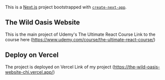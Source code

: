 This is a [Next.js](https://nextjs.org/) project bootstrapped with [`create-next-app`](https://github.com/vercel/next.js/tree/canary/packages/create-next-app).

## The Wild Oasis Website

This is the main project of Udemy's The Ultimate React Course
Link to the course here (https://www.udemy.com/course/the-ultimate-react-course/)



## Deploy on Vercel

The project is deployed on Vercel
Link of my project (https://the-wild-oasis-website-chi.vercel.app/)

